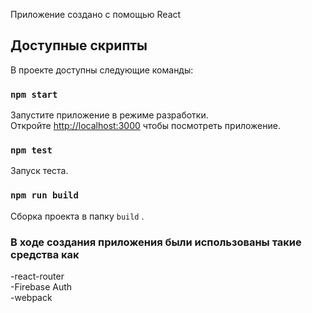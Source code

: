 Приложение создано с помощью React

## Доступные скрипты

В проекте доступны следующие команды:

### `npm start`

Запустите приложение в режиме разработки.<br>
Откройте [http://localhost:3000](http://localhost:3000) чтобы посмотреть приложение.


### `npm test`

Запуск теста.<br>


### `npm run build`

Сборка проекта в папку  `build` .<br>

### В ходе создания приложения были использованы такие средства как
-react-router <br>
-Firebase Auth <br>
-webpack <br>


